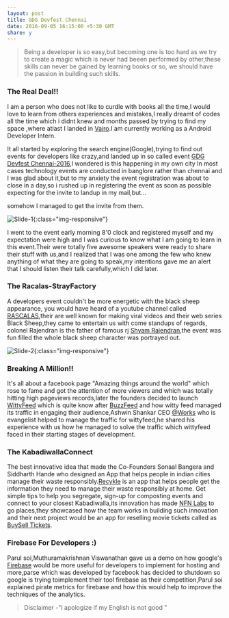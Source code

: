 ```yaml
---
layout: post
title: GDG Devfest Chennai
date: 2016-09-05 16:15:00 +5:30 GMT
share: y
---
```

>Being a developer is so easy,but becoming one is too hard as we try to create a magic which is never had beeen performed by other,these skills can never be gained by learning books or so, we should have the passion in building such skills.

### The Real Deal!!

I am a person who does not like to curdle with books all the time,I would love to learn from others experiences and mistakes,I really dreamt of codes all the time which i didnt knew and months passed by trying to find my space ,where atlast I landed in [Vajro](http://vajro.com/).I am currently working as a Android Developer Intern.

It all started by exploring the search engine(Google),trying to find out events for developers like crazy,and landed up in so called event [GDG Devfest Chennai-2016](devfest.gdgchennai.com),I wondered is this happening in my own city In most cases technology events are  conducted in banglore rather than chennai and I was glad about it,but to my anxiety the event registration was about to close in a day,so i rushed up in registering the event as soon as possible expecting for the invite to landup in my mail,but...
<!--break-->
 somehow I managed to get the invite from them.

![Slide-1](http://res.cloudinary.com/www-ajitmarshall-com/image/upload/v1473794479/14188592_1127994810572289_4008752569658297299_o_e4emul.jpg){:class="img-responsive"}

I went to the event early morning 8'0 clock and registered myself and my expectation were high and I was curious to know what I am going to learn in this event.Their were totally five awesome speakers were ready to share their stuff with us,and I realized that I was one among the few who knew anything of what they are going to speak,my intentions gave me an alert that I should listen their talk carefully,which I did later.


### The Racalas-StrayFactory

A developers event couldn't be more energetic with the black sheep appearance, you would have heard of a youtube channel called [RASCALAS](https://www.youtube.com/user/EnnaDaRascalas),their are well known for making viral videos and their web series Black Sheep,they came to entertain us with come standups of regards, colonel Rajendran is the father of famous rj [Shyam Rajendran](https://twitter.com/shyamsworld),the event was fun filled the whole black sheep character was portrayed out.

![Slide-2](http://res.cloudinary.com/www-ajitmarshall-com/image/upload/v1473794468/14141757_1233843953313515_6699598464244315759_n_tdf3gf.jpg){:class="img-responsive"}

### Breaking A Million!!

It's all about a facebook page "Amazing things around the world" which rose to fame and got the attention of more viewers and which was totally hitting high pageviews records,later the founders decided to launch [WittyFeed](https://www.wittyfeed.com/) which is quite know after 
[BuzzFeed](https://www.buzzfeed.com/) and how witty feed managed its traffic in engaging their audience,Ashwin Shankar CEO [@Works](http://at.works/) who is evangelist helped to manage the traffic for wittyfeed,he shared his experience with us how he managed to solve the traffic which wittyfeed faced in their starting stages of development.

### The KabadiwallaConnect

The best innovative idea that made the Co-Founders Sonaal Bangera and Siddharth Hande who  designed an App that helps people in indian cities manage their waste responsibly.[Recykle](http://www.kabadiwallaconnect.in/recykle/) is an app that helps people get the information they need to manage their waste responsibly at home. Get simple tips to help you segregate, sign-up for composting events and connect to your closest Kabadiwalla,its innovation has made [NFN Labs](http://nfnlabs.in/) to go places,they showcased how the team works in building such innovation and their next project would be an app for reselling movie tickets called as [BuySell Tickets](https://play.google.com/store/apps/details?id=nfnlabs.buyselltickets).

### Firebase For Developers :)

Parul soi,Muthuramakrishnan Viswanathan gave us a demo on how google's [Firebase](http://firebase.google.com/) would be more useful for developers to implement for hosting and more,parse which was developed by facebook has decided to shutdown so google is trying toimplement their tool firebase as their competition,Parul soi explained pirate metrics for firebase and how this would help to improve the techniques of the analytics.

>Disclaimer -"I apologize if my English is not  good " 

